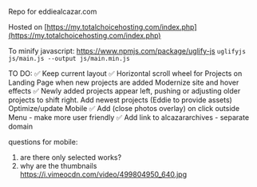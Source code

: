 Repo for eddiealcazar.com

Hosted on [https://my.totalchoicehosting.com/index.php](https://my.totalchoicehosting.com/index.php)

To minify javascript:
https://www.npmjs.com/package/uglify-js
`uglifyjs js/main.js --output js/main.min.js`

TO DO:
✅ Keep current layout
✅ Horizontal scroll wheel for Projects on Landing Page when new projects are added
Modernize site and hover effects
✅ Newly added projects appear left, pushing or adjusting older projects to shift right.
Add newest projects (Eddie to provide assets)
Optimize/update Mobile
✅ Add (close photos overlay) on click outside
Menu - make more user friendly
✅ Add link to alcazararchives - separate domain

questions for mobile:

1. are there only selected works?
2. why are the thumbnails https://i.vimeocdn.com/video/499804950_640.jpg
